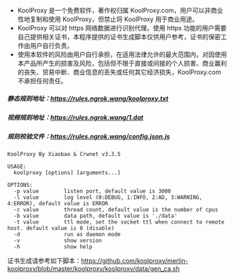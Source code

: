 * KoolProxy 是一个免费软件，著作权归属 KoolProxy.com，用户可以非商业性地复制和使用 KoolProxy，但禁止将 KoolProxy 用于商业用途。
* KoolProxy 可以对 https 网络数据进行识别代理，使用 https 功能的用户需要自己提供相关证书，本程序提供的证书生成脚本仅供用户参考，证书的保密工作由用户自行负责。
* 使用本软件的风险由用户自行承担，在适用法律允许的最大范围内，对因使用本产品所产生的损害及风险，包括但不限于直接或间接的个人损害、商业赢利的丧失、贸易中断、商业信息的丢失或任何其它经济损失，KoolProxy.com 不承担任何责任。

##### 静态规则地址：https://rules.ngrok.wang/koolproxy.txt
##### 视频规则地址：https://rules.ngrok.wang/1.dat
##### 规则校验文件：https://rules.ngrok.wang/config.json.js

```shell
KoolProxy By Xiaobao & Crwnet v3.3.5

USAGE:
  koolproxy [options] [arguments...]

OPTIONS:
  -p value        listen port, default value is 3000
  -l value        log level (0:DEBUG, 1:INFO, 2:AD, 3:WARNING, 4:ERROR), default value is ERROR
  -c value        thread count, default value is the number of cpus
  -b value        data path, default value is './data'
  -t value        ttl mode, set the socket ttl when connect to remote host. default value is 0 (disable)
  -d              run as daemon mode
  -v              show version
  -h              show help
```

证书生成请参考如下脚本：https://github.com/koolproxy/merlin-koolproxy/blob/master/koolproxy/koolproxy/data/gen_ca.sh